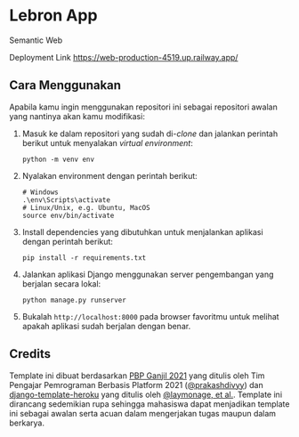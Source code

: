 # Lebron App

Semantic Web

Deployment Link
https://web-production-4519.up.railway.app/
## Cara Menggunakan

Apabila kamu ingin menggunakan repositori ini sebagai repositori awalan yang nantinya akan kamu modifikasi:
1. Masuk ke dalam repositori yang sudah di-_clone_ dan jalankan perintah berikut
   untuk menyalakan _virtual environment_:

   ```shell
   python -m venv env
   ```
2. Nyalakan environment dengan perintah berikut:

   ```shell
   # Windows
   .\env\Scripts\activate
   # Linux/Unix, e.g. Ubuntu, MacOS
   source env/bin/activate
   ```
3. Install dependencies yang dibutuhkan untuk menjalankan aplikasi dengan perintah berikut:

   ```shell
   pip install -r requirements.txt
   ```

4. Jalankan aplikasi Django menggunakan server pengembangan yang berjalan secara
   lokal:

   ```shell
   python manage.py runserver
   ```
5. Bukalah `http://localhost:8000` pada browser favoritmu untuk melihat apakah aplikasi sudah berjalan dengan benar.

## Credits

Template ini dibuat berdasarkan [PBP Ganjil 2021](https://gitlab.com/PBP-2021/pbp-lab) yang ditulis oleh Tim Pengajar Pemrograman Berbasis Platform 2021 ([@prakashdivyy](https://gitlab.com/prakashdivyy)) dan [django-template-heroku](https://github.com/laymonage/django-template-heroku) yang ditulis oleh [@laymonage, et al.](https://github.com/laymonage). Template ini dirancang sedemikian rupa sehingga mahasiswa dapat menjadikan template ini sebagai awalan serta acuan dalam mengerjakan tugas maupun dalam berkarya.